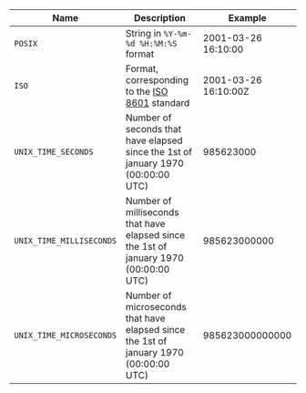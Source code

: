 |Name|Description|Example|
|---|---|---|
|`POSIX`|String in `%Y-%m-%d %H:%M:%S` format|2001-03-26 16:10:00|
|`ISO`|Format, corresponding to the [ISO 8601](https://ru.wikipedia.org/wiki/ISO_8601) standard|2001-03-26 16:10:00Z|
|`UNIX_TIME_SECONDS`|Number of seconds that have elapsed since the 1st of january 1970 (00:00:00 UTC)|985623000|
|`UNIX_TIME_MILLISECONDS`|Number of milliseconds that have elapsed since the 1st of january 1970 (00:00:00 UTC)|985623000000|
|`UNIX_TIME_MICROSECONDS`|Number of microseconds that have elapsed since the 1st of january 1970 (00:00:00 UTC)|985623000000000|